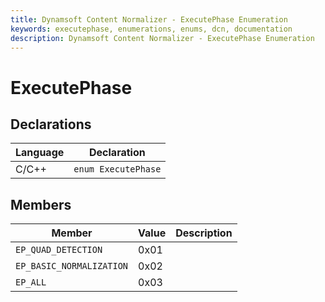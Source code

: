 ```yaml
---
title: Dynamsoft Content Normalizer - ExecutePhase Enumeration
keywords: executephase, enumerations, enums, dcn, documentation
description: Dynamsoft Content Normalizer - ExecutePhase Enumeration
---
```


# ExecutePhase

## Declarations

| Language | Declaration |
| -------- | ----------- |
| C/C++ | `enum ExecutePhase` |

## Members

| Member | Value | Description |
| ------ | ----- | ----------- |
| `EP_QUAD_DETECTION` | 0x01 | |
| `EP_BASIC_NORMALIZATION` | 0x02 | |
| `EP_ALL` | 0x03 | |
